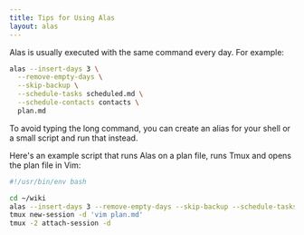 ```yaml
---
title: Tips for Using Alas
layout: alas
---
```


Alas is usually executed with the same command every day. For example:

```bash
alas --insert-days 3 \
  --remove-empty-days \
  --skip-backup \
  --schedule-tasks scheduled.md \
  --schedule-contacts contacts \
  plan.md
```

To avoid typing the long command, you can create an alias for your shell or
a small script and run that instead.

Here's an example script that runs Alas on a plan file, runs Tmux and opens
the plan file in Vim:

```bash
#!/usr/bin/env bash

cd ~/wiki
alas --insert-days 3 --remove-empty-days --skip-backup --schedule-tasks scheduled.md --schedule-contacts contacts plan.md
tmux new-session -d 'vim plan.md'
tmux -2 attach-session -d
```
